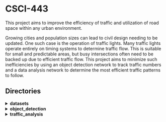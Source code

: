 # CSCI-443
This project aims to improve the efficiency of traffic and utilization of road space within any urban environment.

Growing cities and population sizes can lead to civil design needing to be updated. One such case is the operation of traffic lights. Many traffic lights operate entirely on timing systems to determine traffic flow. This is suitable for small and predictable areas, but busy intersections often need to be backed up due to efficient traffic flow. This project aims to minimize such inefficiencies by using an object detection network to track traffic numbers and a data analysis network to determine the most efficient traffic patterns to follow.

## Directories

<details>
    <summary><b>datasets</b></summary>

#### Purpose

This directory hosts the dataset(s) that will be used in this project. It is likely that due to the dataset size, a .txt or other file type describing where to obtain the dataset will hold the place of the dataset. We will do this rather than leaving it blank for the purpose of documentation

#### Files

N/A
</details>


<details>
<summary><b>object_detection</b></summary>

#### Purpose

This directory will host the necessry files for creating an object detection model

#### Files
<details>
<summary>object_detection.ipynb</summary>
<br>
This notebook will host the primary processes for running the model. Tasks such as data loading, data analysis, and model creation will all be handled to some degree within the cells of this notebook.
</details>
</details>

<details>
<summary><b>traffic_analysis</b></summary>

#### Purpose

This directory will host the necessry files for creating a traffic analysis model

#### Files
<details>
<summary>traffic_analysis.ipynb</summary>
This notebook will host the primary processes for running the model. Tasks such as data loading, data analysis, and model creation will all be handled to some degree within the cells of this notebook.
</details>

## Additional Files
<details>
<summary><b>gantt_charts.ipynb</b></summary>
This notebook will be used for the editing and visualization of a gantt chart for this project
</details>